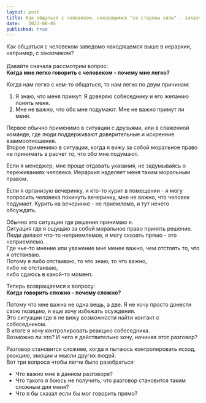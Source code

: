 ```yaml
---
layout: post
title: Как общаться с человеком, находящимся "со стороны силы" - заказчиком, начальником
date:   2023-08-05
published: true
---
```

Как общаться с человеком заведомо находящемся выше в иерархии, например, с заказчиком?\
 \
Давайте сначала рассмотрим вопрос:\
**Когда мне легко говорить с человеком - почему мне легко?**

Когда нам легко с кем-то общаться, то нам легко по двум причинам:
1. Я знаю, что меня примут. Я доверяю собеседнику и его желанию понять меня.
2. Мне не важно, что обо мне подумают. Мне не важно примут ли меня.

Первое обычно применимо в ситуации с друзьями, или в слаженной команде, где люди поддерживают доверительные и искренние взаимоотношения.\
Второе применимо в ситуации, когда я вижу за собой моральное право не принимать в расчет то, что обо мне подумают.

Если я менеджер, мне проще отдавать указания, не задумываясь о переживаниях человека. Иерархия наделяет меня таким моральным правом.

Если я организую вечеринку, и кто-то курит в помещении - я могу попросить человека покинуть вечеринку, мне не важно, что человек подумает. Курить на вечеринке - не приемлемо, и тут нечего обсуждать.

Обычно это ситуации где решения принимаю я.\
Ситуация где я ощущаю за собой моральное право принять решение.\
Люди делают что-то неприемлемое, я могу сказать прямо - это неприемлемо.\
Где чье-то мнение или уважение мне менее важно, чем отстоять то, что я отстаиваю.\
Потому я либо отстаиваю, то что знаю, то что важно,\
либо не отстаиваю,\
либо сдаюсь в какой-то момент.

Теперь возвращаемся к вопросу:\
**Когда говорить сложно - почему сложно?**

Потому что мне важна не одна вещь, а две. Я не хочу просто донести свою позицию, я еще хочу избежать осуждения.\
Это ситуации где я не вижу возможности найти контакт с собеседником.\
В итоге я хочу контролировать реакцию собеседника.\
Возможно ли это? И чего я действительно хочу, начиная этот разговор?

Разговор становится сложнее, когда я пытаюсь контролировать исход, реакцию, эмоции и мысли других людей.\
Вот три вопроса чтобы легче было разобраться:
* Что важно мне в данном разговоре?
* Что такого я боюсь не получить, что разговор становится таким сложным для меня?
* Что я бы сказал если бы мог говорить прямо?
